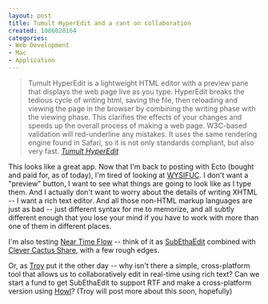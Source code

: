 ```yaml
--- 
layout: post
title: Tumult HyperEdit and a rant on collaboration
created: 1086028164
categories: 
- Web Development
- Mac
- Application
---
```

<blockquote>
Tumult HyperEdit is a lightweight HTML editor with a preview pane that displays the web page live as you type. HyperEdit breaks the tedious cycle of writing html, saving the file, then reloading and viewing the page in the browser by combining the writing phase with the viewing phase. This clarifies the effects of your changes and speeds up the overall process of making a web page. W3C-based validation will red-underline any mistakes. It uses the same rendering engine found in Safari, so it is not only standards compliant, but also very fast.
<cite><a href="http://web.ics.purdue.edu/~deutschj/HyperEdit/">Tumult HyperEdit</a></cite>
</blockquote>
<!--break-->
<p>This looks like a great app. Now that I'm back to posting with Ecto (bought and paid for, as of today), I'm tired of looking at <a href="http://www.padawan.info/weblog/rant_fuc_weblog_software.html" title="What You See Is F*cking Ugly Code">WYSIFUC</a>. I don't want a "preview" button, I want to see what things are going to look like as I type them. And I actually don't want to worry about the details of writing XHTML -- I want a rich text editor. And all those non-HTML markup languages are just as bad -- just different syntax for me to memorize, and all subtly different enough that you lose your mind if you have to work with more than one of them in different places.</p>

<p>I'm also testing <a href="http://www.near-time.com/products/overview.htm">Near Time Flow</a> -- think of it as <a href="http://www.codingmonkeys.de/subethaedit/">SubEthaEdit</a> combined with <a href="http://www.clevercactus.com/">Clever Cactus Share</a>, with a few rough edges.</p>

<p>Or, as <a href="http://www.troyangrignon.com">Troy</a> put it the other day -- why isn't there a simple, cross-platform tool that allows us to collaboratively edit in real-time using rich text? Can we start a fund to get SubEthaEdit to support RTF and make a cross-platform version using <a href="http://www.porchdogsoft.com/products/howl/" title="Howl - Cross-platform Zeroconf / Rendezvous Library">Howl</a>? (Troy will post more about this soon, hopefully) </p>
